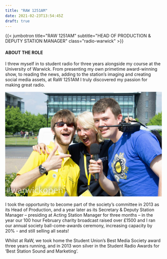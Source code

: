 ```yaml
---
title: "RAW 1251AM"
date: 2021-02-23T13:54:45Z
draft: true
---
```

{{< jumbotron title="RAW 1251AM" subtitle="HEAD OF PRODUCTION & DEPUTY STATION MANAGER" class="radio-warwick" >}}
<div class="container">
	<div class="row centered mt mb">
		<div class="col-lg-8 col-lg-offset-2">
			<h4>ABOUT THE ROLE</h4>
			<p>I threw myself in to student radio for three years alongside my course at the University of Warwick. From presenting my own primetime award-winning show, to reading the news, adding to the station’s imaging and creating social media assets, at RaW 1251AM I truly discovered my passion for making great radio.</p>
		</div>
		<div class="col-lg-10 col-lg-offset-1 mt-half">
			<img class="img-responsive" src="/img/portfolio/radio-warwick-feature.jpg">
		</div>
		<div class="col-lg-8 col-lg-offset-2 mt-half">
			<p>
				I took the opportunity to become part of the society’s committee in 2013 as its Head of Production, and a year later as its Secretary &amp; Deputy Station Manager – presiding at Acting Station Manager for three months – in the year our 100 hour February charity broadcast raised over £1500 and I ran our annual society ball-come-awards ceremony, increasing capacity by 20% - and still selling all seats! 
			</p>
				Whilst at RaW, we took home the Student Union’s Best Media Society award three years running, and in 2013 won silver in the Student Radio Awards for ‘Best Station Sound and Marketing’.
			</p>
		</div>
	</div><!--/row -->
</div><!--/container -->